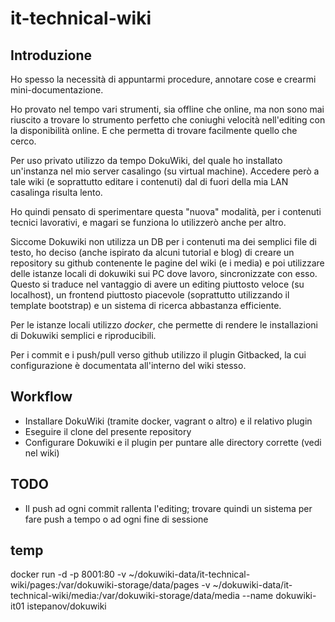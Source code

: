# it-technical-wiki

## Introduzione
Ho spesso la necessità di appuntarmi procedure, annotare cose e crearmi mini-documentazione.

Ho provato nel tempo vari strumenti, sia offline che online, ma non sono mai riuscito a trovare lo strumento perfetto che coniughi velocità nell'editing con la disponibilità online. E che permetta di trovare facilmente quello che cerco.

Per uso privato utilizzo da tempo DokuWiki, del quale ho installato un'instanza nel mio server casalingo (su virtual machine).
Accedere però a tale wiki (e soprattutto editare i contenuti) dal di fuori della mia LAN casalinga risulta lento.

Ho quindi pensato di sperimentare questa "nuova" modalità, per i contenuti tecnici lavorativi, e magari se funziona lo utilizzerò anche per altro.

Siccome Dokuwiki non utilizza un DB per i contenuti ma dei semplici file di testo, ho deciso (anche ispirato da alcuni tutorial e blog) di creare un repository su github contenente le pagine del wiki (e i media) e poi utilizzare delle istanze locali di dokuwiki sui PC dove lavoro, sincronizzate con esso.
Questo si traduce nel vantaggio di avere un editing piuttosto veloce (su localhost), un frontend piuttosto piacevole (soprattutto utilizzando il template bootstrap) e un sistema di ricerca abbastanza efficiente.

Per le istanze locali utilizzo *docker*, che permette di rendere le installazioni di Dokuwiki semplici e riproducibili.

Per i commit e i push/pull verso github utilizzo il plugin Gitbacked, la cui configurazione è documentata all'interno del wiki stesso.


## Workflow
  * Installare DokuWiki (tramite docker, vagrant o altro) e il relativo plugin 
  * Eseguire il clone del presente repository
  * Configurare Dokuwiki e il plugin per puntare alle directory corrette (vedi nel wiki)
  
## TODO
  * Il push ad ogni commit rallenta l'editing; trovare quindi un sistema per fare push a tempo o ad ogni fine di sessione

  
  
  
## temp

docker run  -d -p 8001:80 -v ~/dokuwiki-data/it-technical-wiki/pages:/var/dokuwiki-storage/data/pages -v ~/dokuwiki-data/it-technical-wiki/media:/var/dokuwiki-storage/data/media --name dokuwiki-it01 istepanov/dokuwiki
